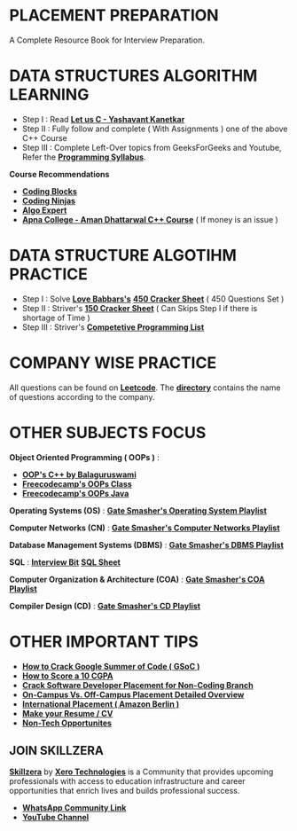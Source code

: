 # PLACEMENT PREPARATION
A Complete Resource Book for Interview Preparation.

# DATA STRUCTURES ALGORITHM LEARNING

- Step I : Read [**Let us C - Yashavant Kanetkar**](https://github.com/inofficialamanjha/Interview-Preparation/blob/main/DS-Algo%20Learning/Let%20Us%20C.pdf)
- Step II : Fully follow and complete ( With Assignments ) one of the above C++ Course
- Step III : Complete Left-Over topics from GeeksForGeeks and Youtube, Refer the [**Programming Syllabus**](https://github.com/inofficialamanjha/Interview-Preparation/blob/main/DS-Algo%20Learning/Syllabus%20for%20Programming.pdf).

**Course Recommendations**
- [**Coding Blocks**](https://online.codingblocks.com/courses/c-plus-plus-online-course-for-beginners)
- [**Coding Ninjas**](https://www.codingninjas.com/courses/onlline-c-plus-plus-course)
- [**Algo Expert**](https://www.algoexpert.io/product)
- [**Apna College - Aman Dhattarwal C++ Course**](https://youtube.com/playlist?list=PLfqMhTWNBTe0b2nM6JHVCnAkhQRGiZMSJ) ( If money is an issue )


# DATA STRUCTURE ALGOTIHM PRACTICE

- Step I : Solve [**Love Babbars's**](https://www.youtube.com/channel/UCQHLxxBFrbfdrk1jF0moTpw) [**450 Cracker Sheet**](https://github.com/inofficialamanjha/Interview-Preparation/blob/main/DS-Algo%20Practice/450%20Cracker%20Sheet.xlsx) ( 450 Questions Set )
- Step II : Striver's [**150 Cracker Sheet**](https://github.com/inofficialamanjha/Interview-Preparation/blob/main/DS-Algo%20Practice/150%20Cracker%20Sheet.pdf) ( Can Skips Step I if there is shortage of Time )
- Step III : Striver's [**Competetive Programming List**](https://github.com/inofficialamanjha/Interview-Preparation/blob/main/DS-Algo%20Practice/Striver's%20CP%20List.pdf)


# COMPANY WISE PRACTICE

All questions can be found on [**Leetcode**](https://leetcode.com/). The [**directory**](https://github.com/inofficialamanjha/Interview-Preparation/tree/main/Company%20Wise%20Practice) contains the name of questions according to the company.


# OTHER SUBJECTS FOCUS

**Object Oriented Programming ( OOPs )** : 
- [**OOP's C++ by Balaguruswami**](https://github.com/inofficialamanjha/Interview-Preparation/blob/main/Other%20Subjects/OOPs%20C%2B%2B%20Balaguruswami.pdf)
- [**Freecodecamp's OOPs Class**](https://www.youtube.com/watch?v=wN0x9eZLix4)
- [**Freecodecamp's OOPs Java**](https://www.youtube.com/watch?v=bSrm9RXwBaI&t=26s)

**Operating Systems (OS)** : [**Gate Smasher's Operating System Playlist**](https://youtube.com/playlist?list=PLxCzCOWd7aiGz9donHRrE9I3Mwn6XdP8p)

**Computer Networks (CN)** : [**Gate Smasher's Computer Networks Playlist**](https://youtube.com/playlist?list=PLxCzCOWd7aiGFBD2-2joCpWOLUrDLvVV_)

**Database Management Systems (DBMS)**  : [**Gate Smasher's DBMS Playlist**](https://youtube.com/playlist?list=PLxCzCOWd7aiFAN6I8CuViBuCdJgiOkT2Y)

**SQL** : [**Interview Bit**](https://www.interviewbit.com/sql-interview-questions/) [**SQL Sheet**](https://github.com/inofficialamanjha/Interview-Preparation/blob/main/Other%20Subjects/SQL%20Cheat%20Sheet.pdf)

**Computer Organization & Architecture (COA)** : [**Gate Smasher's COA Playlist**](https://youtube.com/playlist?list=PLxCzCOWd7aiHMonh3G6QNKq53C6oNXGrX)

**Compiler Design (CD)** : [**Gate Smasher's CD Playlist**](https://youtube.com/playlist?list=PLxCzCOWd7aiEKtKSIHYusizkESC42diyc)


# OTHER IMPORTANT TIPS

- [**How to Crack Google Summer of Code ( GSoC )**](https://youtu.be/FLqwaB2VeG8)
- [**How to Score a 10 CGPA**](https://youtu.be/6S56dYeMWZE)
- [**Crack Software Developer Placement for Non-Coding Branch**](https://youtu.be/6S56dYeMWZE)
- [**On-Campus Vs. Off-Campus Placement Detailed Overview**](https://youtu.be/Ic59WTZtp_Q)
- [**International Placement ( Amazon Berlin )**](https://youtu.be/ofDdyaOyzC4)
- [**Make your Resume / CV**](https://youtu.be/YzE7uPfQ4yo)
- [**Non-Tech Opportunites**](https://youtu.be/vsyUxqhoo14)

## JOIN SKILLZERA

[**Skillzera**](http://skillzera.tech/) by [**Xero Technologies**](https://xeroed.tech/) is a Community that provides upcoming professionals with access to education infrastructure and career opportunities that enrich lives and builds professional success.

- [**WhatsApp Community Link**](https://chat.whatsapp.com/CtmDIXlSGzV0BCeUV7uk38)
- [**YouTube Channel**](https://www.youtube.com/channel/UCIPBWRR0iBO7JAl96eJPRpQ)
